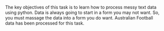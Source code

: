 The key objectives of this task is to learn how to process messy text data using
python. Data is always going to start in a form you may not want. So, you must
massage the data into a form you do want. 
Australian Football data has been processed for this task.
